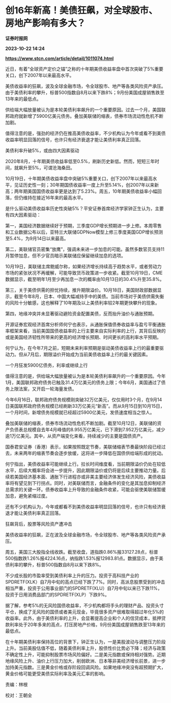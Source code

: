 # 创16年新高！美债狂飙，对全球股市、房地产影响有多大？
**证券时报网**

**2023-10-22 14:24**

**https://www.stcn.com/article/detail/1011074.html**

近日，有着“全球资产定价之锚”之称的十年期美债收益率盘中首次突破了5%重要关口，创下2007年以来最高水平。

美债收益率的狂飙，波及全球金融市场，令全球股市、地产等各类风险资产承压。由于美债利率的攀升，标普500指数自8月以来下跌8%；9月份美国成屋销售跌至13年来的最低点。

供给端大幅放量被认为是本轮美债利率飙升的一个重要原因。过去一个月，美国联邦政府就新增了5900亿美元债务。叠加美联储的缩表，债券市场流动性危机不断加剧。

值得注意的是，强劲的经济仍在推高美债收益率，不少机构认为今年或看不到美债收益率明显回落的信号，也许只有经济衰退才能让美债利率真正回落。

美债利率升破5%，或由四大因素驱动

2020年8月，十年期美债收益率低至0.5%，刷新历史新低。然而，短短三年时间，就飙升至5%，可谓沧海桑田。

10月19日，十年期美债收益率盘中突破5%重要关口，创下2007年以来最高水平，见证历史性一刻；30年期国债收益率一度上升至5.14%，创2007年以来新高；两年期美国国债收益率更是达到了5.23%。周五，10年期美债收益率小幅回落，但仍维持在接近16年来的最高水平。

是什么驱动美债收益率历史性突破5%？平安证券首席经济学家钟正生认为，主要有四大因素驱动：

第一，美国经济数据继续好于预期，三季度GDP增长预期进一步上修。本周零售和工业数据公布以后，亚特兰大联储GDPNow模型上修三季度美国GDP增长预测至5.4%，为9月14日以来最高。

第二，美联储官员密集“放鹰”，强调未来进一步加息的可能。虽然多数官员支持11月暂停加息，但不少官员暗示美联储应保留继续加息的选项。

10月19日，美联储主席鲍威尔称，如果经济增长持续高于趋势水平，或者劳动力市场的紧张状况不再缓解，可能导致货币政策进一步收紧。截至10月19日，CME数据显示，截至明年1月至少再加息一次的概率由10月13日的30.4%升至35.8%。

第三，关于美债供需的担忧持续，推升期限溢价。10月18日，美国财政部数据显示，截至今年8月，日本、中国大幅减持手中的美债。当前市场对于美债供需失衡的风险十分敏感，这也解释了10年期及以上美债利率较2年期更快攀升的现象。

第四，地缘冲突并未显著驱动避险资金配置美债，反而抬升油价与通胀预期。

开源证券宏观经济首席分析师何宁也表示，从通胀保值债券收益率与盈亏平衡通胀率框架来看，当前美国国债收益率的上行主要来自实际利率的上行，其背后反映的或是美国经济韧性所带来的更高的经济增长预期、时间更长的高利率水平预期。

何宁认为，在今年7月之前，短期未来利率预期是驱动美债收益率上行的最重要驱动力。但从7月后，期限溢价开始成为当前美债收益率上行的最关键因素。

一个月狂发5900亿债务，利率或继续上行

值得注意的是，供给端大幅放量被认为是本轮美债利率飙升的一个重要原因。今年1月，美国联邦政府债务已触及31.4万亿美元的债务上限；今年6月，美国通过了债务上限法案，又开启一轮海量发债。

今年6月16日，联邦政府债务规模刚突破32万亿美元，仅仅用时3个月，在9月14日美国联邦政府债务规模已经刷新33万亿美元“新高”。而从9月15日到10月15日，一个月时间，新增债务规模就已经超过5900亿美元，发债速度相当之惊人。

叠加美联储的缩表，债券市场流动性危机不断加剧。截至10月12日，美联储的资产负债表总规模自去年4月峰值的8.955万亿美元，已下滑到7.952万亿美元，减少逾1万亿美元。其中，从资产端变化来看，持续减少的主要是国债资产。

国泰君安证券（香港）表示，如果按照既定节奏，美联储缩表节奏最快阶段已经过去，未来两年的缩表节奏会逐步放缓，这将进一步降低在国债供给端形成的扰动。

何宁指出，美债收益率可能继续上行。拉长时间维度看，当前期限溢价仍处在较低水平，后续大概率将会进一步提升，因此期限溢价或仍将是后续主要推动力量。后续若美国经济基本面、通胀下行进程亦或非美主要经济体发生经济风险，美债收益率将有望见到下行拐点。同时，对美联储而言，金融条件的变化是其加息抑制经济总需求的关键一环。债券收益率上升导致的金融条件收紧，可能会驱使美联储暂缓加息，避免紧缩过度。

还有不少机构认为，今年或都看不到美债收益率明显回落的信号，也许只有经济衰退才能让美债利率真正回落。

狂飙背后，股票等风险资产遭冲击

美债收益率的狂飙，正在波及全球金融市场，令全球股市、地产等各类风险资产承压。

周五，美国三大股指全线收跌。截至收盘，道指跌0.86%报33127.28点，标普500指数跌1.26%报4224.16点，纳指跌1.53%报12983.81点。数据显示，由于美债利率的攀升，标普500指数自8月以来下跌8%。

不少成长股的市盈率受到美债利率上升的压力。投资于高科技产业的SPDRETF(XLK）自7月中旬的高点已经下跌了7%。同时，高派息股票受到的冲击相当严重，投资于公用事业部门的SPDRETF(XLU）自7月中旬以来已下跌11%，投资于日用消费品部门的SPDRETF(XLP）下跌9%。

据了解，参考5%的无风险国债收益率，不少机构都将手头的理财产品、投资头寸平仓，换成了无风险的国债或者美元现金，毕竟很多资产很难取得超过年化5%的收益率。此外，由于美债利率的上升，会显著提高企业和个人的信贷成本，抵押贷款利率处于20年多来的高点，打压房地产价格，9月份美国成屋销售跌至13年来的最低点。

在十年期美债利率保持高位的背景下，钟正生认为，一是美股波动与调整压力阶段上升。当前美股估值不低，随着美债利率上升，股债性价比势必下降；经济与政策不确定性上升，可能抑制股票市场风险偏好。二是美元指数或保持相对强势。近期地缘风险上升、油价上行压力加大，削弱欧洲、日本等非美经济增长前景，进一步加持美元指数。三是黄金价格或存阶段回调风险。如果地缘冲突没有超预期扩大，黄金价格可能更受美债实际利率及美元汇率的影响。

责编：林根

校对：王朝全